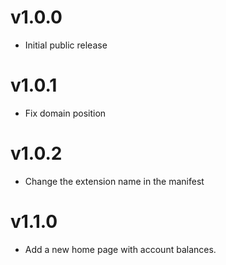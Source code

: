 # v1.0.0

- Initial public release


# v1.0.1

- Fix domain position

# v1.0.2

- Change the extension name in the manifest

# v1.1.0

- Add a new home page with account balances.
